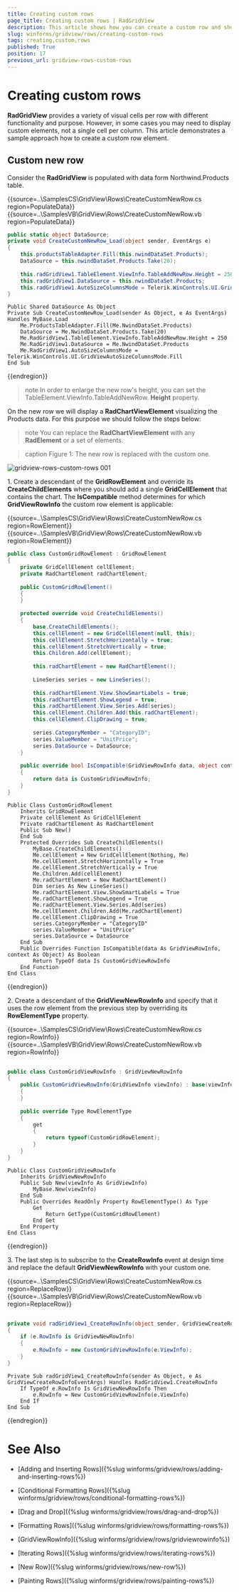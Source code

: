 ```yaml
---
title: Creating custom rows
page_title: Creating custom rows | RadGridView
description: This article shows how you can create a custom row and show it in RadGridView.
slug: winforms/gridview/rows/creating-custom-rows
tags: creating,custom,rows
published: True
position: 17
previous_url: gridview-rows-custom-rows
---
```


# Creating custom rows

__RadGridView__ provides a variety of visual cells per row with different functionality and purpose. However, in some cases you may need to display custom elements, not a single cell per column. This article demonstrates a sample approach how to create a custom row element.

## Custom new row

Consider the __RadGridView__ is populated with data form Northwind.Products table. 

{{source=..\SamplesCS\GridView\Rows\CreateCustomNewRow.cs region=PopulateData}} 
{{source=..\SamplesVB\GridView\Rows\CreateCustomNewRow.vb region=PopulateData}} 

````C#
public static object DataSource;
private void CreateCustomNewRow_Load(object sender, EventArgs e)
{
    this.productsTableAdapter.Fill(this.nwindDataSet.Products);
    DataSource = this.nwindDataSet.Products.Take(20);
 
    this.radGridView1.TableElement.ViewInfo.TableAddNewRow.Height = 250;
    this.radGridView1.DataSource = this.nwindDataSet.Products;
    this.radGridView1.AutoSizeColumnsMode = Telerik.WinControls.UI.GridViewAutoSizeColumnsMode.Fill;
}

````
````VB.NET
Public Shared DataSource As Object
Private Sub CreateCustomNewRow_Load(sender As Object, e As EventArgs) Handles MyBase.Load
    Me.ProductsTableAdapter.Fill(Me.NwindDataSet.Products)
    DataSource = Me.NwindDataSet.Products.Take(20)
    Me.RadGridView1.TableElement.ViewInfo.TableAddNewRow.Height = 250
    Me.RadGridView1.DataSource = Me.NwindDataSet.Products
    Me.RadGridView1.AutoSizeColumnsMode = Telerik.WinControls.UI.GridViewAutoSizeColumnsMode.Fill
End Sub

````

{{endregion}} 

>note In order to enlarge the new row's height, you can set the TableElement.ViewInfo.TableAddNewRow. __Height__ property.
>


On the new row we will display a __RadChartViewElement__ visualizing the Products data. For this purpose we should follow the steps below:

>note You can replace the __RadChartViewElement__ with any __RadElement__ or a set of elements.
>

>caption Figure 1: The new row is replaced with the custom one. 

![gridview-rows-custom-rows 001](images/gridview-rows-custom-rows001.png)

1\. Create a descendant of the __GridRowElement__ and override its __CreateChildElements__ where you should add a single __GridCellElement__ that contains the chart. The __IsCompatible__ method  determines for which __GridViewRowInfo__ the custom row element is applicable:

{{source=..\SamplesCS\GridView\Rows\CreateCustomNewRow.cs region=RowElement}} 
{{source=..\SamplesVB\GridView\Rows\CreateCustomNewRow.vb region=RowElement}} 

````C#
public class CustomGridRowElement : GridRowElement
{
    private GridCellElement cellElement;
    private RadChartElement radChartElement;
    
    public CustomGridRowElement()
    {
    }
        
    protected override void CreateChildElements()
    {
        base.CreateChildElements();
        this.cellElement = new GridCellElement(null, this);
        this.cellElement.StretchHorizontally = true;
        this.cellElement.StretchVertically = true;
        this.Children.Add(cellElement);
        
        this.radChartElement = new RadChartElement();
        
        LineSeries series = new LineSeries();
        
        this.radChartElement.View.ShowSmartLabels = true;
        this.radChartElement.ShowLegend = true;
        this.radChartElement.View.Series.Add(series);
        this.cellElement.Children.Add(this.radChartElement);
        this.cellElement.ClipDrawing = true;
        
        series.CategoryMember = "CategoryID";
        series.ValueMember = "UnitPrice";
        series.DataSource = DataSource;
    }
        
    public override bool IsCompatible(GridViewRowInfo data, object context)
    {
        return data is CustomGridViewRowInfo;
    }
}

````
````VB.NET
Public Class CustomGridRowElement
    Inherits GridRowElement
    Private cellElement As GridCellElement
    Private radChartElement As RadChartElement
    Public Sub New()
    End Sub
    Protected Overrides Sub CreateChildElements()
        MyBase.CreateChildElements()
        Me.cellElement = New GridCellElement(Nothing, Me)
        Me.cellElement.StretchHorizontally = True
        Me.cellElement.StretchVertically = True
        Me.Children.Add(cellElement)
        Me.radChartElement = New RadChartElement()
        Dim series As New LineSeries()
        Me.radChartElement.View.ShowSmartLabels = True
        Me.radChartElement.ShowLegend = True
        Me.radChartElement.View.Series.Add(series)
        Me.cellElement.Children.Add(Me.radChartElement)
        Me.cellElement.ClipDrawing = True
        series.CategoryMember = "CategoryID"
        series.ValueMember = "UnitPrice"
        series.DataSource = DataSource
    End Sub
    Public Overrides Function IsCompatible(data As GridViewRowInfo, context As Object) As Boolean
        Return TypeOf data Is CustomGridViewRowInfo
    End Function
End Class

````

{{endregion}} 

2\. Create a descendant of the __GridViewNewRowInfo__ and specify that it uses the row element from the previous step by overriding its __RowElementType__ property.

{{source=..\SamplesCS\GridView\Rows\CreateCustomNewRow.cs region=RowInfo}} 
{{source=..\SamplesVB\GridView\Rows\CreateCustomNewRow.vb region=RowInfo}} 

````C#
    
public class CustomGridViewRowInfo : GridViewNewRowInfo
{
    public CustomGridViewRowInfo(GridViewInfo viewInfo) : base(viewInfo)
    {
    }
        
    public override Type RowElementType
    {
        get
        {
            return typeof(CustomGridRowElement);
        }
    }
}

````
````VB.NET
Public Class CustomGridViewRowInfo
    Inherits GridViewNewRowInfo
    Public Sub New(viewInfo As GridViewInfo)
        MyBase.New(viewInfo)
    End Sub
    Public Overrides ReadOnly Property RowElementType() As Type
        Get
            Return GetType(CustomGridRowElement)
        End Get
    End Property
End Class

````

{{endregion}} 

3\. The last step is to subscribe to the __CreateRowInfo__ event at design time and replace the default __GridViewNewRowInfo__ with your custom one.

{{source=..\SamplesCS\GridView\Rows\CreateCustomNewRow.cs region=ReplaceRow}} 
{{source=..\SamplesVB\GridView\Rows\CreateCustomNewRow.vb region=ReplaceRow}} 

````C#
        
private void radGridView1_CreateRowInfo(object sender, GridViewCreateRowInfoEventArgs e)
{
    if (e.RowInfo is GridViewNewRowInfo)
    {
        e.RowInfo = new CustomGridViewRowInfo(e.ViewInfo);
    }
}

````
````VB.NET
Private Sub radGridView1_CreateRowInfo(sender As Object, e As GridViewCreateRowInfoEventArgs) Handles RadGridView1.CreateRowInfo
    If TypeOf e.RowInfo Is GridViewNewRowInfo Then
        e.RowInfo = New CustomGridViewRowInfo(e.ViewInfo)
    End If
End Sub

````

{{endregion}} 



# See Also
* [Adding and Inserting Rows]({%slug winforms/gridview/rows/adding-and-inserting-rows%})

* [Conditional Formatting Rows]({%slug winforms/gridview/rows/conditional-formatting-rows%})

* [Drag and Drop]({%slug winforms/gridview/rows/drag-and-drop%})

* [Formatting Rows]({%slug winforms/gridview/rows/formatting-rows%})

* [GridViewRowInfo]({%slug winforms/gridview/rows/gridviewrowinfo%})

* [Iterating Rows]({%slug winforms/gridview/rows/iterating-rows%})

* [New Row]({%slug winforms/gridview/rows/new-row%})

* [Painting Rows]({%slug winforms/gridview/rows/painting-rows%})

